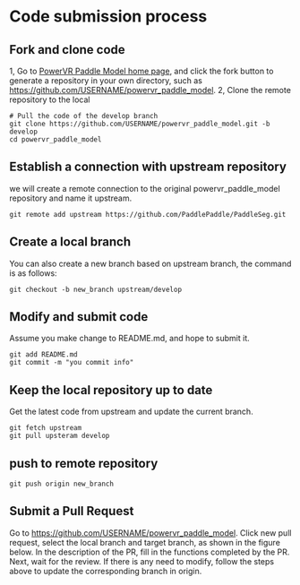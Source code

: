 # Code submission process
## Fork and clone code
1, Go to [PowerVR Paddle Model home page](https://github.com/jiansowa/powervr_paddle_model), and click the fork button to generate a repository in your own directory, such as https://github.com/USERNAME/powervr_paddle_model.
2, Clone the remote repository to the local
```
# Pull the code of the develop branch
git clone https://github.com/USERNAME/powervr_paddle_model.git -b develop
cd powervr_paddle_model
```

## Establish a connection with upstream repository
we will create a remote connection to the original powervr_paddle_model repository and name it upstream.
```
git remote add upstream https://github.com/PaddlePaddle/PaddleSeg.git
```

## Create a local branch
You can also create a new branch based on upstream branch, the command is as follows:
```
git checkout -b new_branch upstream/develop
```

## Modify and submit code
Assume you make change to README.md, and hope to submit it. 
```
git add README.md
git commit -m "you commit info"
```

## Keep the local repository up to date
Get the latest code from upstream and update the current branch.
```
git fetch upstream
git pull upsteram develop
```

## push to remote repository
```
git push origin new_branch
```

## Submit a Pull Request
Go to https://github.com/USERNAME/powervr_paddle_model. Click new pull request, select the local branch and target branch, as shown in the figure below. In the description of the PR, fill in the functions completed by the PR. Next, wait for the review. If there is any need to modify, follow the steps above to update the corresponding branch in origin.